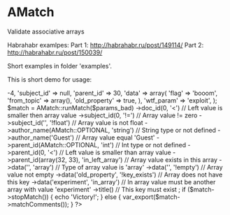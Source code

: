 AMatch
======

Validate associative arrays

Habrahabr examlpes:
Part 1: http://habrahabr.ru/post/149114/
Part 2: http://habrahabr.ru/post/150039/

Short examples in folder 'examples'.

This is short demo for usage:

<?

$params_bad = array(
    'doc_id' => -4,
    'subject_id' => null,
    'parent_id' => 30,
    'data' => array(
        'flag' => 'booom',
        'from_topic' => array(),
        'old_property' => true,
    ),
    'wtf_param' => 'exploit',
);
$match = AMatch::runMatch($params_bad)
    ->doc_id(0, '<') // Left value is smaller then array value
    ->subject_id(0, '!=') // Array value != zero
    ->subject_id('', '!float') // Array value is not float
    ->author_name(AMatch::OPTIONAL, 'string') // String type or not defined
    ->author_name('Guest') // Array value equal 'Guest'
    ->parent_id(AMatch::OPTIONAL, 'int') // Int type or not defined
    ->parent_id(0, '<') // Left value is smaller than array value
    ->parent_id(array(32, 33), 'in_left_array') // Array value exists in this array
    ->data('', 'array') // Type of array value is 'array'
    ->data('', '!empty') // Array value not empty
    ->data('old_property', '!key_exists') // Array does not have this key
    ->data('experiment', 'in_array') // In array value must be another array with value 'experiment'
    ->title() // This key must exist
    ;
if ($match->stopMatch()) {
	echo 'Victory!';
} else {
	var_export($match->matchComments());
}

?>